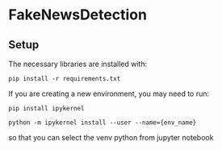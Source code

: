 # FakeNewsDetection

## Setup
The necessary libraries are installed with:

```pip install -r requirements.txt```

If you are creating a new environment, you may need to run:

```pip install ipykernel```

```python -m ipykernel install --user --name={env_name}```

so that you can select the venv python from jupyter notebook